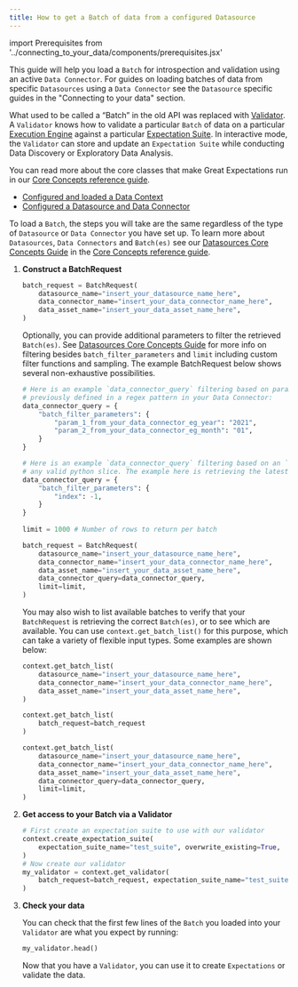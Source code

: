 ```yaml
---
title: How to get a Batch of data from a configured Datasource
---
```

import Prerequisites from '../connecting_to_your_data/components/prerequisites.jsx'

This guide will help you load a `Batch` for introspection and validation using an active `Data Connector`. For guides on loading batches of data from specific `Datasources` using a `Data Connector` see the `Datasource` specific guides in the "Connecting to your data" section.

What used to be called a “Batch” in the old API was replaced with [Validator](../../reference/validation.md). A `Validator` knows how to validate a particular `Batch` of data on a particular [Execution Engine](../../reference/execution_engine.md) against a particular [Expectation Suite](../../reference/expectations/expectations.md). In interactive mode, the `Validator` can store and update an `Expectation Suite` while conducting Data Discovery or Exploratory Data Analysis.

You can read more about the core classes that make Great Expectations run in our [Core Concepts reference guide](../../reference/core_concepts.md).

<Prerequisites>

- [Configured and loaded a Data Context](../../tutorials/getting_started/initialize_a_data_context.md)
- [Configured a Datasource and Data Connector](../../reference/datasources.md)
  
</Prerequisites>

To load a `Batch`, the steps you will take are the same regardless of the type of `Datasource` or `Data Connector` you have set up. To learn more about `Datasources`, `Data Connectors` and `Batch(es)` see our [Datasources Core Concepts Guide](../../reference/datasources.md) in the [Core Concepts reference guide](../../reference/core_concepts.md). 

1. **Construct a BatchRequest**

    ```python
    batch_request = BatchRequest(
        datasource_name="insert_your_datasource_name_here",
        data_connector_name="insert_your_data_connector_name_here",
        data_asset_name="insert_your_data_asset_name_here",
    )
    ```
   
    Optionally, you can provide additional parameters to filter the retrieved `Batch(es)`. See [Datasources Core Concepts Guide](../../reference/datasources.md) for more info on filtering besides `batch_filter_parameters` and `limit` including custom filter functions and sampling. The example BatchRequest below shows several non-exhaustive possibilities. 

    ```python
    # Here is an example `data_connector_query` filtering based on parameters from `group_names` 
    # previously defined in a regex pattern in your Data Connector:
    data_connector_query = {
        "batch_filter_parameters": {
            "param_1_from_your_data_connector_eg_year": "2021",
            "param_2_from_your_data_connector_eg_month": "01",
        }
    }
   
    # Here is an example `data_connector_query` filtering based on an `index` which can be 
    # any valid python slice. The example here is retrieving the latest batch using `-1`:
    data_connector_query = {
        "batch_filter_parameters": {
            "index": -1,
        }
    }
      
    limit = 1000 # Number of rows to return per batch
   
    batch_request = BatchRequest(
        datasource_name="insert_your_datasource_name_here",
        data_connector_name="insert_your_data_connector_name_here",
        data_asset_name="insert_your_data_asset_name_here",
        data_connector_query=data_connector_query,   
        limit=limit,
    )
    ```
   
    You may also wish to list available batches to verify that your `BatchRequest` is retrieving the correct `Batch(es)`, or to see which are available. You can use `context.get_batch_list()` for this purpose, which can take a variety of flexible input types. Some examples are shown below:

    ```python
    context.get_batch_list(
        datasource_name="insert_your_datasource_name_here",
        data_connector_name="insert_your_data_connector_name_here",
        data_asset_name="insert_your_data_asset_name_here",
    )
    ```
   
    ```python
    context.get_batch_list(
        batch_request=batch_request
    )
    ```
   
    ```python
    context.get_batch_list(
        datasource_name="insert_your_datasource_name_here",
        data_connector_name="insert_your_data_connector_name_here",
        data_asset_name="insert_your_data_asset_name_here",
        data_connector_query=data_connector_query,   
        limit=limit,
    )
    ```


2. **Get access to your Batch via a Validator**

    ```python
    # First create an expectation suite to use with our validator
    context.create_expectation_suite(
        expectation_suite_name="test_suite", overwrite_existing=True,
    )
    # Now create our validator
    my_validator = context.get_validator(
        batch_request=batch_request, expectation_suite_name="test_suite",
    )
    ``` 

3. **Check your data**

    You can check that the first few lines of the `Batch` you loaded into your `Validator` are what you expect by running:

    ```python
    my_validator.head()
    ```

    Now that you have a `Validator`, you can use it to create `Expectations` or validate the data.



